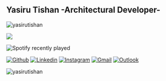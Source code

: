 <!-- Your title -->
## Yasiru Tishan -Architectural Developer-

<img src="https://komarev.com/ghpvc/?username=yasirutishan&color=blue" alt="yasirutishan" />

[![](https://visitcount.itsvg.in/api?id=lahiruroot&label=Profile%20Views&icon=6&pretty=true)](https://visitcount.itsvg.in)
<!-- Proudly created with GPRM ( https://gprm.itsvg.in ) -->

            
![Spotify recently played](https://spotify-recently-played-readme.vercel.app/api?user=31jxjgqd5utpp372yoah6s3yz3vm&count=1)


<!-- Your badges
You can use the website to generate badges: https://shields.io/
-->

[![Github](https://img.shields.io/badge/-Github-000?style=flat&logo=Github&logoColor=white)](https://github.com/yairutishan)
[![Linkedin](https://img.shields.io/badge/-LinkedIn-blue?style=flat&logo=Linkedin&logoColor=white)](https://www.linkedin.com/in/yasirutishan/)
[![Instagram](https://img.shields.io/badge/-Instagram-c13584?style=flat&labelColor=c13584&logo=instagram&logoColor=white)](https://www.instagram.com/yasiru.tishan/)
[![Gmail](https://img.shields.io/badge/-Gmail-c14438?style=flat&logo=Gmail&logoColor=white)](mailto:tishansilva91@gmail.com)
[![Outlook](https://img.shields.io/badge/-Outlook-0078D4?style=flat&logo=Microsoft-Outlook&logoColor=white)](mailto:yasirutishan@hotmail.com)

<!-- Talking about me -->

<p><img align="center" src="https://github-readme-streak-stats.herokuapp.com/?user=yasirutishan&" alt="yasirutishan" /></p>

<!-- This readme was created by Yasiru Tishan - https://github.com/yasirutishan -->
